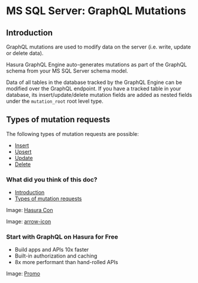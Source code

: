 # MS SQL Server: GraphQL Mutations

## Introduction​

GraphQL mutations are used to modify data on the server (i.e. write, update or delete data).

Hasura GraphQL Engine auto-generates mutations as part of the GraphQL schema from your MS SQL Server schema model.

Data of all tables in the database tracked by the GraphQL Engine can be modified over the GraphQL endpoint. If you have
a tracked table in your database, its insert/update/delete mutation fields are added as nested fields under the `mutation_root` root level type.

## Types of mutation requests​

The following types of mutation requests are possible:

- [ Insert ](https://hasura.io/docs/latest/mutations/ms-sql-server/insert/)
- [ Upsert ](https://hasura.io/docs/latest/mutations/ms-sql-server/upsert/)
- [ Update ](https://hasura.io/docs/latest/mutations/ms-sql-server/update/)
- [ Delete ](https://hasura.io/docs/latest/mutations/ms-sql-server/delete/)


### What did you think of this doc?

- [ Introduction ](https://hasura.io/docs/latest/mutations/ms-sql-server/index/#introduction)
- [ Types of mutation requests ](https://hasura.io/docs/latest/mutations/ms-sql-server/index/#types-of-mutation-requests)


Image: [ Hasura Con ](https://res.cloudinary.com/dh8fp23nd/image/upload/v1686154570/hasura-con-2023/has-con-light-date_r2a2ud.png)

Image: [ arrow-icon ](https://res.cloudinary.com/dh8fp23nd/image/upload/v1683723549/main-web/chevron-right_ldbi7d.png)

### Start with GraphQL on Hasura for Free

- Build apps and APIs 10x faster
- Built-in authorization and caching
- 8x more performant than hand-rolled APIs


Image: [ Promo ](https://hasura.io/docs/assets/images/hasura-free-ff60e409244e0ea12b5a3045d1a9096b.png)